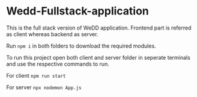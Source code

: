 # Wedd-Fullstack-application
This is the full stack version of WeDD application. Frontend part is referred as client whereas backend as server.

Run <code>npm i</code> in both folders to download the required modules.

To run this project open both client and server folder in seperate terminals and use the respective commands to run.

For client <code>npm run start</code>

For server <code>npx nodemon App.js</code>
